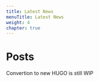 ```yaml
---
title: Latest News
menuTitle: Latest News
weight: 4 
chapter: true
---
```


# Posts

Convertion to new HUGO is still WIP
